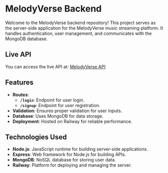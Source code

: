 # MelodyVerse Backend

Welcome to the MelodyVerse backend repository! This project serves as the server-side application for the MelodyVerse music streaming platform. It handles authentication, user management, and communicates with the MongoDB database.

## Live API

You can access the live API at: [MelodyVerse API](https://api-melody-verse.up.railway.app/)

## Features

- **Routes**:
  - **`/login`**: Endpoint for user login.
  - **`/signup`**: Endpoint for user registration.
- **Validation**: Ensures proper validation for user inputs.
- **Database**: Uses MongoDB for data storage.
- **Deployment**: Hosted on Railway for reliable performance.

## Technologies Used

- **Node.js**: JavaScript runtime for building server-side applications.
- **Express**: Web framework for Node.js for building APIs.
- **MongoDB**: NoSQL database for storing user data.
- **Railway**: Platform for deploying and managing the server.
